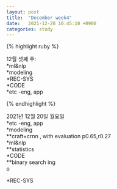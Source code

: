 ```yaml
---
layout: post
title:  "December week4"
date:   2021-12-20 10:45:10 +0900
categories: study
---
```





{% highlight ruby %}

12월 셋째 주:  
*ml&nlp  
*modeling  
*REC-SYS  
*CODE  
*etc  -eng, app  



{% endhighlight %}

2021년 12월 20일 월요일  
*etc  -eng, app  
*modeling  
**craft+crnn , with evaluation p0.65,r0.27  
*ml&nlp  
**statistics  
*CODE  
**binary search ing  
o


*REC-SYS  















































